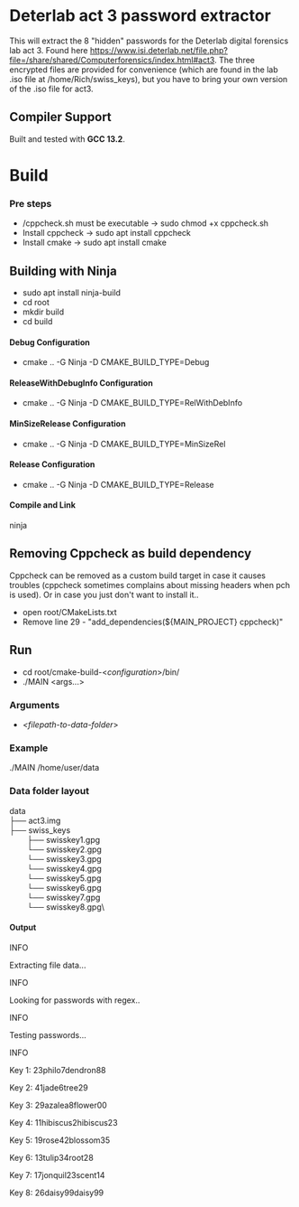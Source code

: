 

# Deterlab act 3 password extractor
This will extract the 8 "hidden" passwords for the Deterlab digital forensics lab act 3. Found here https://www.isi.deterlab.net/file.php?file=/share/shared/Computerforensics/index.html#act3. The three encrypted files are provided for convenience (which are found in the lab .iso file at /home/Rich/swiss_keys), but you have to bring your own version of the .iso file for act3.





## Compiler Support
Built and tested with __GCC 13.2__.

# Build
### Pre steps
* /cppcheck.sh must be executable -> sudo chmod +x cppcheck.sh
* Install cppcheck -> sudo apt install cppcheck
* Install cmake -> sudo apt install cmake

## Building with Ninja
* sudo apt install ninja-build
* cd root
* mkdir build
* cd build
#### Debug Configuration
* cmake .. -G Ninja -D CMAKE_BUILD_TYPE=Debug
#### ReleaseWithDebugInfo Configuration
* cmake .. -G Ninja -D CMAKE_BUILD_TYPE=RelWithDebInfo
#### MinSizeRelease Configuration
* cmake .. -G Ninja -D CMAKE_BUILD_TYPE=MinSizeRel
#### Release Configuration
* cmake .. -G Ninja -D CMAKE_BUILD_TYPE=Release
#### Compile and Link
ninja

## Removing Cppcheck as build dependency
Cppcheck can be removed as a custom build target in case it causes troubles (cppcheck sometimes complains about missing headers when pch is used). Or in case you just don't want to install it..
* open root/CMakeLists.txt
* Remove line 29 - "add_dependencies(${MAIN_PROJECT} cppcheck)"


## Run
* cd root/cmake-build-\<_configuration_>/bin/
* ./MAIN \<args...>

### Arguments
* *&lt;filepath-to-data-folder*&gt;

### Example
./MAIN /home/user/data

### Data folder layout
data\
├── act3.img\
├── swiss_keys\
&nbsp;&nbsp;&nbsp;&nbsp;&nbsp;&nbsp;&nbsp;&nbsp;├── swisskey1.gpg\
&nbsp;&nbsp;&nbsp;&nbsp;&nbsp;&nbsp;&nbsp;&nbsp;└── swisskey2.gpg\
&nbsp;&nbsp;&nbsp;&nbsp;&nbsp;&nbsp;&nbsp;&nbsp;└── swisskey3.gpg\
&nbsp;&nbsp;&nbsp;&nbsp;&nbsp;&nbsp;&nbsp;&nbsp;└── swisskey4.gpg\
&nbsp;&nbsp;&nbsp;&nbsp;&nbsp;&nbsp;&nbsp;&nbsp;└── swisskey5.gpg\
&nbsp;&nbsp;&nbsp;&nbsp;&nbsp;&nbsp;&nbsp;&nbsp;└── swisskey6.gpg\
&nbsp;&nbsp;&nbsp;&nbsp;&nbsp;&nbsp;&nbsp;&nbsp;└── swisskey7.gpg\
&nbsp;&nbsp;&nbsp;&nbsp;&nbsp;&nbsp;&nbsp;&nbsp;└── swisskey8.gpg\


#### Output
INFO

Extracting file data...

INFO

Looking for passwords with regex..

INFO

Testing passwords...

INFO

Key 1: 23philo7dendron88

Key 2: 41jade6tree29

Key 3: 29azalea8flower00

Key 4: 11hibiscus2hibiscus23

Key 5: 19rose42blossom35

Key 6: 13tulip34root28

Key 7: 17jonquil23scent14

Key 8: 26daisy99daisy99